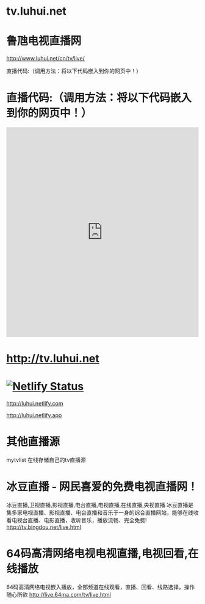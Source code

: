 # tv.luhui.net

# 鲁虺电视直播网

http://www.luhui.net/cn/tv/live/

直播代码:（调用方法：将以下代码嵌入到你的网页中！）
<!--代码开始-->
<script>
var w = '1000'; //宽度
var h = '610'; //高度
document.write('<iframe src="http://www.luhui.net/cn/tv/live/live.asp" width="'+w+'" height="'+h+'" scrolling="no" allowtransparency="true" allowfullscreen="true" webkitallowfullscreen="true" mozallowfullscreen="true" frameborder="0"></iframe>');
</script>
<!--代码结束-->

# 直播代码:（调用方法：将以下代码嵌入到你的网页中！）
<!--网络电视代码开始-->
<iframe id="guanfuurl" name="guanfuurl" frameborder="0" src="https://live.64ma.com/tv/live.html#http://music.luhui.net/luhuiplayer#/cn/tv/live/live.asp" width="100%"  height="550px" scrolling="no">汇集所有卫星电视网络电视在线直播</iframe>
		  
<!--网络电视代码结束-->
# http://tv.luhui.net

# [![Netlify Status](https://api.netlify.com/api/v1/badges/0c4d12e5-7c71-415f-961c-eb0d4725fb0f/deploy-status)](https://app.netlify.com/sites/luhui/deploys)

http://luhui.netlify.com

http://luhui.netlify.app

# 其他直播源

mytvlist 在线存储自己的tv直播源
# 冰豆直播 - 网民喜爱的免费电视直播网！
冰豆直播,卫视直播,影视直播,电台直播,电视直播,在线直播,央视直播
冰豆直播是集多家电视直播、影视直播、电台直播和音乐于一身的综合直播网站，能够在线收看电视台直播、电影直播，收听音乐，播放流畅、完全免费!
http://tv.bingdou.net/live.html


# 64码高清网络电视电视直播,电视回看,在线播放
64码高清网络电视嵌入播放，全部频道在线观看，直播、回看、线路选择，操作随心所欲
http://live.64ma.com/tv/live.html


